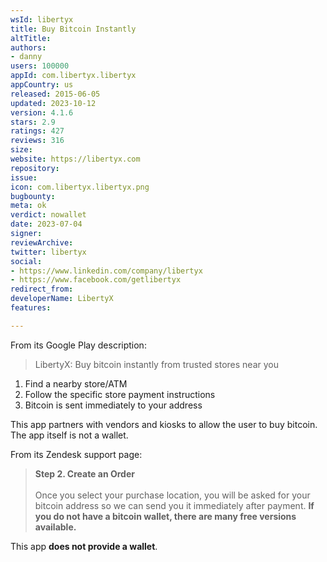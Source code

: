 ```yaml
---
wsId: libertyx
title: Buy Bitcoin Instantly
altTitle: 
authors:
- danny
users: 100000
appId: com.libertyx.libertyx
appCountry: us
released: 2015-06-05
updated: 2023-10-12
version: 4.1.6
stars: 2.9
ratings: 427
reviews: 316
size: 
website: https://libertyx.com
repository: 
issue: 
icon: com.libertyx.libertyx.png
bugbounty: 
meta: ok
verdict: nowallet
date: 2023-07-04
signer: 
reviewArchive: 
twitter: libertyx
social:
- https://www.linkedin.com/company/libertyx
- https://www.facebook.com/getlibertyx
redirect_from: 
developerName: LibertyX
features: 

---
```


From its Google Play description:

> LibertyX: Buy bitcoin instantly from trusted stores near you<br>
1) Find a nearby store/ATM<br>
2) Follow the specific store payment instructions<br>
3) Bitcoin is sent immediately to your address

This app partners with vendors and kiosks to allow the user to buy bitcoin. The app itself is not a wallet. 

From its Zendesk support page:

>**Step 2. Create an Order**<br><br>
Once you select your purchase location, you will be asked for your bitcoin address so we can send you it immediately after payment. **If you do not have a bitcoin wallet, there are many free versions available.**

This app **does not provide a wallet**.